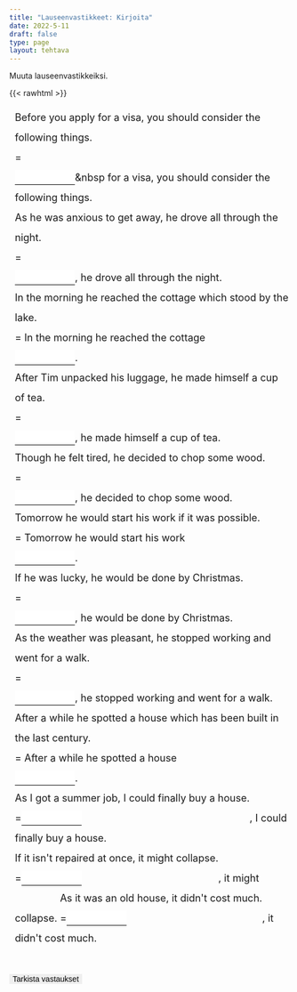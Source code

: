 ```yaml
---
title: "Lauseenvastikkeet: Kirjoita"
date: 2022-5-11
draft: false
type: page
layout: tehtava
---
```


Muuta lauseenvastikkeiksi.

{{< rawhtml >}}
<div class="tehtava">
<form autocomplete="off">
  <ol>
  
1. Before you apply for a visa, you should consider the following things.
<br>= <li><input id="q1" type="text"/><span></span></li>&nbsp for a visa, you should consider the following things.<br>
2. As he was anxious to get away, he drove all through the night.
<br>= <li><input id="q2" type="text"/><span></span></li>, he drove all through the night.<br>
3. In the morning he reached the cottage which stood by the lake.
<br>= In the morning he reached the cottage <li><input id="q3" type="text"/><span></span></li>.<br>
4. After Tim unpacked his luggage, he made himself a cup of tea.
<br>=<li><input id="q4" type="text"/><span></span></li>, he made himself a cup of tea.<br>
5. Though he felt tired, he decided to chop some wood.
<br>=<li><input id="q5" type="text"/><span></span></li>, he decided to chop some wood.<br>
6. Tomorrow he would start his work if it was possible.
<br>= Tomorrow he would start his work<li><input id="q6" type="text"/><span></span></li>.<br>
7. If he was lucky, he would be done by Christmas.
<br>=<li><input id="q7" type="text"/><span></span></li>, he would be done by Christmas.<br>
8. As the weather was pleasant, he stopped working and went for a walk.
<br>=<li><input id="q8" type="text"/><span></span></li>, he stopped working and went for a walk.<br>
9. After a while he spotted a house which has been built in the last century.
<br>= After a while he spotted a house <li><input id="q9" type="text"/><span></span></li>.
10. As I got a summer job, I could finally buy a house.
<br>=<input id="q10" type="text"/><span></span></li>, I could finally buy a house.<br>
11. If it isn't repaired at once, it might collapse.
<br>=<input id="q11" type="text"/><span></span></li>, it might collapse.
12. As it was an old house, it didn't cost much.
<br>=<input id="q12" type="text"/><span></span></li>, it didn't cost much.

  </ol>
  
  <br>
   <input type="submit" id="submit" value="Tarkista vastaukset" />
</form>

</div>

<style>
li {
display: inline-block;
align-content: center;
}

.tehtava ol {
list-style: none;
margin-left: 0;
padding-left: 5px;
font-size: 1.125rem !important;
}

.oikein input[type=text] {
    outline: none;
    border: none;
    border-bottom: 2px solid #299617;
  }
  
.vaarin input[type=text] {
    outline: none;
    border: none;
    border-bottom: 2px dashed #DA2C43;
}

    
#submit {
  border: 0px;
  justify-content: center;
}

.tehtava #vastauspainike {
  text-align: center;
  margin: 0 auto;
}

form {
  line-height: 2;
}

form input {
    outline: none;
    border: none;
    border-bottom: 1px solid black;
    font-size: inherit;
}

#resetbutton {
  background: white;
  border: 0px;
}

.tehtava input[type="text"],
.tehtava span {
    font-family:  'Open Sans', 'Helvetica Neue', sans-serif;
    font-size: inherit;
}

.tehtava input[type="text"] {
    width: 6em;
}

.tehtava span {
    position: absolute;
    left: -9999px;
    display: inline-block;
    min-width: 6em;
}
</style>

<script>
var answers = {
  "q1": ["before applying"],
  "q2": ["anxious to get away"],
  "q3": ["standing by the lake"],
  "q4": ["after unpacking his luggage", "having unpacked", "having unpacked his luggage"],
  "q5": ["though feeling tired"],
  "q6": ["if possible", "were possible"],
  "q7": ["if lucky"],
  "q8": ["the weather being pleasant"],
  "q9": ["built in the last century"],
  "q10": ["getting a summer job"],
  "q11": ["if not repaired at once", "not repaired at once"],
  "q12": ["being an old house"],
};

function markAnswers() {
  $("input[type='text']").each(function() {
    console.log($.inArray(this.value, answers[this.id]));
    if ($.inArray(this.value.toLowerCase().trim(), answers[this.id]) === -1) {
      $(this).parent()[0].setAttribute("class", "vaarin");
    } else {
      $(this).parent()[0].setAttribute("class", "oikein");
    }
  })
}

$("form").on("submit", function(e) {
  e.preventDefault();
  markAnswers();
});

const input = document.querySelector('.tehtava input');
const span = document.querySelector('.tehtava span');

document.querySelectorAll("input").forEach(elem => elem.addEventListener('input', function (event) {
    span.innerHTML = this.value.replace(/\s/g, '&nbsp;');
    this.style.width = span.offsetWidth + 'px';
}));

</script>
</rawhtml>